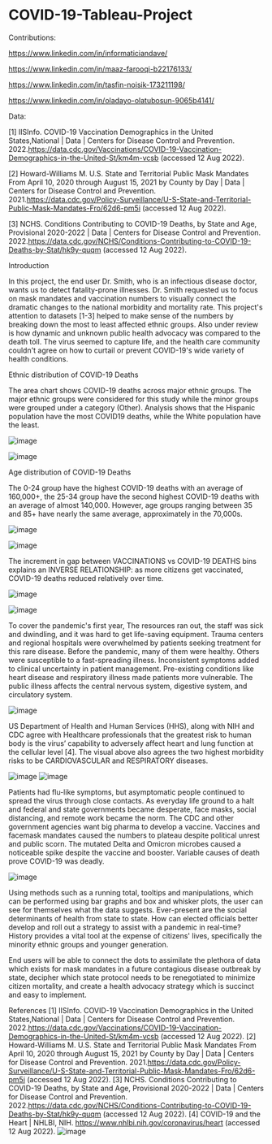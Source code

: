 # COVID-19-Tableau-Project
Contributions:

https://www.linkedin.com/in/informaticiandave/

https://www.linkedin.com/in/maaz-farooqi-b22176133/

https://www.linkedin.com/in/tasfin-noisik-173211198/

https://www.linkedin.com/in/oladayo-olatubosun-9065b4141/

Data:

[1]  IISInfo. COVID-19 Vaccination Demographics in the United States,National | Data | Centers for Disease Control and Prevention. 2022.https://data.cdc.gov/Vaccinations/COVID-19-Vaccination-Demographics-in-the-United-St/km4m-vcsb (accessed 12 Aug 2022).

[2]  Howard-Williams M. U.S. State and Territorial Public Mask Mandates From April 10, 2020 through August 15, 2021 by County by Day | Data | Centers for Disease Control and Prevention. 2021.https://data.cdc.gov/Policy-Surveillance/U-S-State-and-Territorial-Public-Mask-Mandates-Fro/62d6-pm5i (accessed 12 Aug 2022).

[3]  NCHS. Conditions Contributing to COVID-19 Deaths, by State and Age, Provisional 2020-2022 | Data | Centers for Disease Control and Prevention. 2022.https://data.cdc.gov/NCHS/Conditions-Contributing-to-COVID-19-Deaths-by-Stat/hk9y-quqm (accessed 12 Aug 2022).

Introduction

In this project, the end user Dr. Smith, who is an infectious disease doctor, wants us to detect fatality-prone illnesses. Dr. Smith requested us to focus on mask mandates and vaccination numbers to visually connect the dramatic changes to the national morbidity and mortality rate. This project's attention to datasets [1-3] helped to make sense of the numbers by breaking down the most to least affected ethnic groups. Also under review is how dynamic and unknown public health advocacy was compared to the death toll. The virus seemed to capture life, and the health care community couldn't agree on how to curtail or prevent COVID-19's wide variety of health conditions.

Ethnic distribution of COVID-19 Deaths

The area chart shows COVID-19 deaths across major ethnic groups. The major ethnic groups were considered for this study while the minor groups were grouped under a category (Other).
Analysis shows that the Hispanic population have the most COVID19 deaths, while the White population have the least.

![image](https://user-images.githubusercontent.com/50633694/208195656-43789e54-2ca3-4747-95f8-7f5d69ad9c91.png)

![image](https://user-images.githubusercontent.com/50633694/208195516-fff22cf9-6db0-4749-9799-facaf7832cb1.png)


Age distribution of COVID-19 Deaths

The 0-24 group have the highest COVID-19 deaths with an average of 160,000+, the 25-34 group have the second highest COVID-19 deaths with an average of almost 140,000. However, age groups ranging between 35 and 85+ have nearly the same average, approximately in the 70,000s.

![image](https://user-images.githubusercontent.com/50633694/208195584-a9ca5789-c73a-468f-8fc2-12cab226f24c.png)

![image](https://user-images.githubusercontent.com/50633694/208195742-e7b2fe0b-b0aa-4fad-95b2-99137e79ffb7.png)

The increment in gap between VACCINATIONS vs COVID-19 DEATHS bins  explains an INVERSE RELATIONSHIP: as more citizens get vaccinated, COVID-19 deaths reduced relatively over time.


![image](https://user-images.githubusercontent.com/50633694/208195873-d7c48591-7291-4fc7-9122-1261f4ff1fd3.png)

![image](https://user-images.githubusercontent.com/50633694/208196061-3eb93f66-8d85-4b9f-a316-1e5e0875d367.png)

To cover the pandemic's first year, The resources ran out, the staff was sick and dwindling, and it was hard to get life-saving equipment. Trauma centers and regional hospitals were overwhelmed by patients seeking treatment for this rare disease. Before the pandemic, many of them were healthy. Others were susceptible to a fast-spreading illness. Inconsistent symptoms added to clinical uncertainty in patient management. Pre-existing conditions like heart disease and respiratory illness made patients more vulnerable. The public illness affects the central nervous system, digestive system, and circulatory system.

![image](https://user-images.githubusercontent.com/50633694/208196188-8cc282e7-45fc-412a-8209-82b249fc03c7.png)


US Department of Health and Human Services (HHS), along with NIH and CDC agree with Healthcare professionals that the greatest risk to human body is the virus’ capability to adversely affect heart and lung function  at the cellular level [4].
The visual above also agrees the two highest morbidity risks to be CARDIOVASCULAR and RESPIRATORY diseases.

![image](https://user-images.githubusercontent.com/50633694/208199282-51561ca5-7e99-4e37-bbc7-dd4a27061c9c.png)
![image](https://user-images.githubusercontent.com/50633694/208199347-9988303d-5d3a-4f30-a8c2-6627809ae81e.png)

Patients had flu-like symptoms, but asymptomatic people continued to spread the virus through close contacts. As everyday life ground to a halt and federal and state governments became desperate, face masks, social distancing, and remote work became the norm. The CDC and other government agencies want big pharma to develop a vaccine. Vaccines and facemask mandates caused the numbers to plateau despite political unrest and public scorn. The mutated Delta and Omicron microbes caused a noticeable spike despite the vaccine and booster. Variable causes of death prove COVID-19 was deadly.

![image](https://user-images.githubusercontent.com/50633694/208199444-e0a9a362-ce8d-426d-be2a-024d4b0edb2b.png)

Using methods such as a running total, tooltips and manipulations, which can be performed using bar graphs and box and whisker plots, the user can see for themselves what the data suggests. Ever-present are the social determinants of health from state to state. How can elected officials better develop and roll out a strategy to assist with a pandemic in real-time? History provides a vital tool at the expense of citizens' lives, specifically the minority ethnic groups and younger generation.

End users will be able to connect the dots to assimilate the plethora of data which exists for mask mandates in a future contagious disease outbreak by state, decipher which state protocol needs to be renegotiated to minimize citizen mortality, and create a health advocacy strategy which is succinct and easy to implement.


References
[1]  IISInfo. COVID-19 Vaccination Demographics in the United States,National | Data | Centers for Disease Control and Prevention. 2022.https://data.cdc.gov/Vaccinations/COVID-19-Vaccination-Demographics-in-the-United-St/km4m-vcsb (accessed 12 Aug 2022).
[2]  Howard-Williams M. U.S. State and Territorial Public Mask Mandates From April 10, 2020 through August 15, 2021 by County by Day | Data | Centers for Disease Control and Prevention. 2021.https://data.cdc.gov/Policy-Surveillance/U-S-State-and-Territorial-Public-Mask-Mandates-Fro/62d6-pm5i (accessed 12 Aug 2022).
[3]  NCHS. Conditions Contributing to COVID-19 Deaths, by State and Age, Provisional 2020-2022 | Data | Centers for Disease Control and Prevention. 2022.https://data.cdc.gov/NCHS/Conditions-Contributing-to-COVID-19-Deaths-by-Stat/hk9y-quqm (accessed 12 Aug 2022).
[4]  COVID-19 and the Heart | NHLBI, NIH. https://www.nhlbi.nih.gov/coronavirus/heart (accessed 12 Aug 2022).
![image](https://user-images.githubusercontent.com/50633694/208199482-22a91f9a-199d-47a2-a212-31f75d69470d.png)


